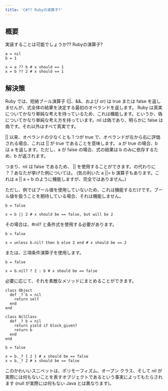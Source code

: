 ```yaml
---
title: 'C#?? Rubyの演算子?'
---
```


## 概要
実装することは可能でしょうか?? Rubyの演算子?

```
a = nil
b = 1

x = a ?? b # x should == 1
x = b ?? 2 # x should == 1

```
## 解決策
Ruby では、短絡ブール演算子 (||、&&、および or) は true または false を返しませんが、式全体の結果を決定する最初のオペランドを返します。 Ruby は真実についてかなり単純な考えを持っているため、これは機能します。というか、偽についてかなり単純な考え方を持っています。nil は偽であり、明らかに false は偽です。それ以外はすべて真実です。

|| 以来、オペランドの少なくとも 1 つが true で、オペランドが左から右に評価される場合、これは || が true であることを意味します。 a が true の場合、b は a を返します。ただし、a が false の場合、式の結果は b のみに依存するため、b が返されます。

つまり、nil は false であるため、 || を使用することができます。の代わりに ？？あなたが挙げた例については。 (気の利いた a ||= b 演算子もあります。これは a || a = b のように機能しますが、完全ではありません。)

ただし、例ではブール値を使用していないため、これは機能するだけです。ブール値を扱うことを期待している場合、それは機能しません。

```
b = false

x = b || 2 # x should be == false, but will be 2

```
その場合は、#nil? と条件式を使用する必要があります。

```
b = false

x = unless b.nil? then b else 2 end # x should be == 2

```
または、三項条件演算子を使用します。

```
b = false

x = b.nil? ? 2 : b # x should be == false

```
必要に応じて、それを素敵なメソッドにまとめることができます。

```
class Object
  def _? b = nil
    return self
  end
end

class NilClass
  def _? b = nil
    return yield if block_given?
    return b
  end
end

b = false

x = b._? { 2 } # x should be == false
x = b._? 2 # x should be == false

```
このかわいいスニペットは、ポリモーフィズム、オープン クラス、そして nil が実際には何もないことを表すオブジェクトであるという事実によってもたらされます (null が実際には何もない Java とは異なります)。

